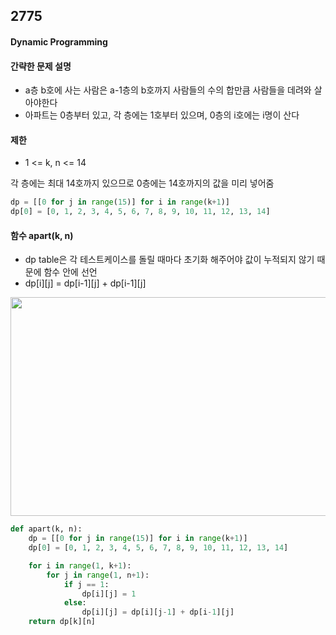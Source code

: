## 2775

#### Dynamic Programming

#### 간략한 문제 설명
- a층 b호에 사는 사람은 a-1층의 b호까지 사람들의 수의 합만큼 사람들을 데려와 살아야한다
- 아파트는 0층부터 있고, 각 층에는 1호부터 있으며, 0층의 i호에는 i명이 산다

#### 제한
- 1 <= k, n <= 14

각 층에는 최대 14호까지 있으므로 0층에는 14호까지의 값을 미리 넣어줌
```python
dp = [[0 for j in range(15)] for i in range(k+1)]
dp[0] = [0, 1, 2, 3, 4, 5, 6, 7, 8, 9, 10, 11, 12, 13, 14]
```

#### 함수 apart(k, n)
- dp table은 각 테스트케이스를 돌릴 때마다 초기화 해주어야 값이 누적되지 않기 때문에 함수 안에 선언
- dp[i][j] = dp[i-1][j] + dp[i-1][j]
<img src="https://github.com/bomii1/Beakjoon_pnp/assets/101382369/bbec5c90-4cfe-40fa-b850-c2b1e624fb3b" width="650" height="350"> 

```python
def apart(k, n):
    dp = [[0 for j in range(15)] for i in range(k+1)]
    dp[0] = [0, 1, 2, 3, 4, 5, 6, 7, 8, 9, 10, 11, 12, 13, 14]

    for i in range(1, k+1):
        for j in range(1, n+1):
            if j == 1:
                dp[i][j] = 1
            else:
                dp[i][j] = dp[i][j-1] + dp[i-1][j]
    return dp[k][n]
```

